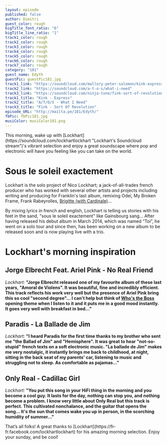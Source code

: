 ```yaml
---
layout: episode
published: false
author: Dimitri
guest_color: rough
bigTitle_font_ratio: "6"
bigTitle_line_ratio: "1"
track1_color: rough
track2_color: rough
track3_color: rough
track4_color: rough
track5_color: rough
track6_color: rough
track7_color: rough
category: "181"
guest_name: Edyth
guestPic: guestPic181.jpg
track1_link: "https://soundcloud.com/mallory-peter-salomon/kink-express-original-mix"
track2_link: "https://soundcloud.com/a-t-o-s/what-i-need"
track3_link: "https://soundcloud.com/ninja-tune/fink-sort-of-revolution"
track1_title: "Kink - Express"
track2_title: "A/T/O/S - What I Need"
track3_title: "Fink - Sort Of Revolution"
episode_URL: "http://mailta.pe/181/Edyth/"
fbPic: fbPic181.jpg
musiColor: musiColor181.png
---
```


<p id="introduction">This morning, wake up with [Lockhart](https://soundcloud.com/lockhartlockhart "Lockhart's Soundcloud stream")'s vibrant selection and enjoy a great soundscape where pop and electronic will have you feeling like you can take on the world.</p>

# Sous le soleil exactement

Lockhart is the solo project of Nico Lockhart; a jack-of-all-trades french producer who has worked with several other artists and projects including writing and producing for Franklin's last album, remixing Odeï, My Broken Frame, Frank Rabeyrolles, [Brigitte (with Cardinale)](https://soundcloud.com/cardinale-1/i-want-your-sex-brigitte "Brigitte - Cardinale Remix on Soundcloud")...

By mixing lyrics in french and english, Lockhart is telling us stories with his feet in the sand, "sous le soleil exactement" like Gainsbourg sang... After having released his debut album in March 2014, which was named “Toi”, he went on a solo tour and since then, has been working on a new album to be released soon and is now playing live with a trio.

# Lockhart's morning inspiration

## Jorge Elbrecht Feat. Ariel Pink - No Real Friend
_Lockhart:_ **"**Jorge Elbrecht released one of my favourite album of these last years, "Amoral de Violens". It was beautiful, fine and incredibly efficient. This track reflects his work very well but the presence of Ariel Pink bring this so cool "second degree"... I can't help but think of [Who's the Boss](https://www.youtube.com/watch?v=Ojc02OvZVo8 "Who's the boss opening theme") opening theme when I listen to it and it puts me in a good mood instantly. It goes very well with breakfast in bed...**"**

## Paradis - La Ballade de Jim
_Lockhart:_ **"**I heard Paradis for the first time thanks to my brother who sent me "the Ballad of Jim" and "Hemisphere". It was great to hear "not-so-stupid" french texts on a soft electronic music. "La ballade de Jim" makes me very nostalgic, it instantly brings me back to childhood, at night, sitting in the back seat of my parents' car, listening to music and struggling not to sleep. As comfortable as pajamas...**"**

## Only Real - Cadillac Girl
_Lockhart:_ **"**You put this song in your HiFi thing in the morning and you become a cool guy. It lasts for the day, nothing can stop you, and nothing become a problem. I know very little about Only Real but this track is perfect. This cultivated nonchalance, and the guitar that opens the song... It's the sun that comes wake you up in person, in the scorching humidity of summer...**"**

 
<p id="outroduction">
That’s all folks! A great thanks to [Lockhart](https://fr-fr.facebook.com/lockhartlockhart) for his amazing morning selection. Enjoy your sunday, and be cool!</p>